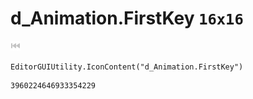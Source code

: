 # d_Animation.FirstKey `16x16`
<img src="/img/d_Animation.FirstKey.png" width=16 height=16>

``` CSharp
EditorGUIUtility.IconContent("d_Animation.FirstKey")
```
```
3960224646933354229
```
